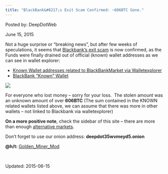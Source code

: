 ```yaml
---
title: "BlackBank&#8217;s Exit Scam Confirmed: ~606BTC Gone."
---
```


Posted by: DeepDotWeb 

<span>June 15, 2015</span>



<p>Not a huge surprise or &#8220;breaking news&#8221;, but after few weeks of speculations, it seems that <a href="https://gir.pub/deepdotweb/2015/05/25/did-the-2-largest-dark-net-market-blackbank-exit-scammed/">Blackbank&#8217;s exit scam</a> is now confirmed, as the Funds were finally drained out of official (known) wallet addresses as we can see in wallet explorer:</p>
<ul>
<li><a href="https://www.walletexplorer.com/wallet/BlackBankMarket/addresses">Known Wallet addresses related to BlackBankMarket via Walletexplorer</a></li>
<li><a href="https://www.walletexplorer.com/wallet/BlackBankMarket/addresses">BlackBank &#8220;Known&#8221; Wallet</a></li>
</ul>


<img src="https://gir.pub/deepdotweb/imgs/2015/06/drained.png">

<p>For everyone who lost money &#8211; sorry for your loss.  The stolen amount was an unknown amount of over <strong>606BTC</strong> (The sum contained in the KNOWN related wallets listed above, we can assume that there was more in other wallets &#8211; not linked to Blackbank via walletexplorer)</p>
<p><strong>On a more positive note</strong>, check the sidebar of this site &#8211; there are more than enough <a href="https://gir.pub/deepdotweb/2013/10/28/updated-llist-of-hidden-marketplaces-tor-i2p/">alternative markets</a>.</p>
<p>Don&#8217;t forget to use our onion address: <strong>deepdot35wvmeyd5.onion</strong></p>
<p><strong>@h/t:</strong> <a class="author may-blank id-t2_dbjxk" href="http://www.reddit.com/user/Golden_Miner_Mod">Golden_Miner_Mod</a></p>
<p>&nbsp;</p>

Updated: 2015-06-15

